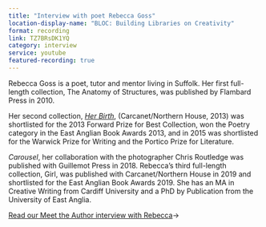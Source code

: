 ```yaml
---
title: "Interview with poet Rebecca Goss"
location-display-name: "BLOC: Building Libraries on Creativity"
format: recording
link: TZ7BRsDK1YQ
category: interview
service: youtube
featured-recording: true
---
```


Rebecca Goss is a poet, tutor and mentor living in Suffolk. Her first full-length collection, The Anatomy of Structures, was published by Flambard Press in 2010.

Her second collection, [<cite>Her Birth</cite>](https://suffolklibraries.overdrive.com/media/1346416), (Carcanet/Northern House, 2013) was shortlisted for the 2013 Forward Prize for Best Collection, won the Poetry category in the East Anglian Book Awards 2013, and in 2015 was shortlisted for the Warwick Prize for Writing and the Portico Prize for Literature.

<cite>Carousel</cite>, her collaboration with the photographer Chris Routledge was published with Guillemot Press in 2018. Rebecca’s third full-length collection, Girl, was published with Carcanet/Northern House in 2019 and shortlisted for the East Anglian Book Awards 2019. She has an MA in Creative Writing from Cardiff University and a PhD by Publication from the University of East Anglia.

[Read our Meet the Author interview with Rebecca](/new-suggestions/meet-the-author/meet-the-author-rebecca-goss/)&rarr;
